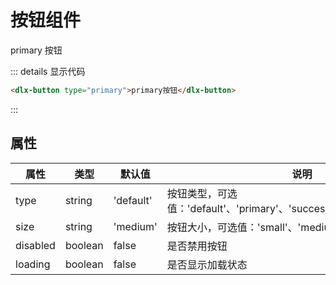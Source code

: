 # 按钮组件

<dlx-button type='primary'>primary 按钮</dlx-button>

<!-- 代码展示 -->

::: details 显示代码

```html
<dlx-button type="primary">primary按钮</dlx-button>
```

:::

## 属性

| 属性     | 类型    | 默认值    | 说明                                                                   |
| -------- | ------- | --------- | ---------------------------------------------------------------------- |
| type     | string  | 'default' | 按钮类型，可选值：'default'、'primary'、'success'、'warning'、'danger' |
| size     | string  | 'medium'  | 按钮大小，可选值：'small'、'medium'、'large'                           |
| disabled | boolean | false     | 是否禁用按钮                                                           |
| loading  | boolean | false     | 是否显示加载状态                                                       |

